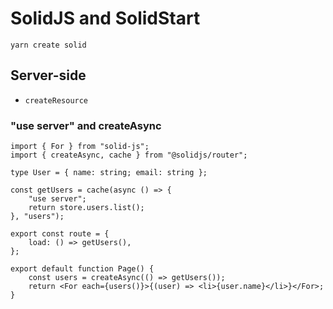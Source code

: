 # SolidJS and SolidStart

	yarn create solid

## Server-side

- `createResource`

### "use server" and createAsync

	import { For } from "solid-js";
	import { createAsync, cache } from "@solidjs/router";

	type User = { name: string; email: string };

	const getUsers = cache(async () => {
		"use server";
		return store.users.list();
	}, "users");

	export const route = {
		load: () => getUsers(),
	};

	export default function Page() {
		const users = createAsync(() => getUsers());
		return <For each={users()}>{(user) => <li>{user.name}</li>}</For>;
	}
